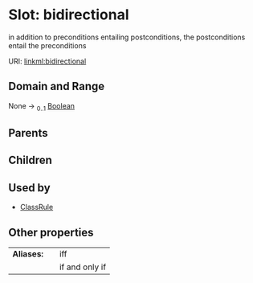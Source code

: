 
# Slot: bidirectional


in addition to preconditions entailing postconditions, the postconditions entail the preconditions

URI: [linkml:bidirectional](https://w3id.org/linkml/bidirectional)


## Domain and Range

None &#8594;  <sub>0..1</sub> [Boolean](Boolean.md)

## Parents


## Children


## Used by

 * [ClassRule](ClassRule.md)

## Other properties

|  |  |  |
| --- | --- | --- |
| **Aliases:** | | iff |
|  | | if and only if |

